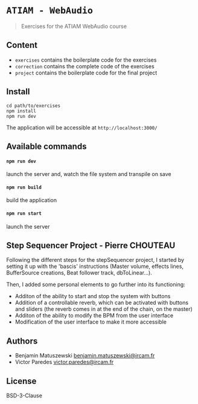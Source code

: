 # `ATIAM - WebAudio`

> Exercises for the ATIAM WebAudio course

## Content

- `exercises` contains the boilerplate code for the exercises
- `correction` contains the complete code of the exercises
- `project` contains the boilerplate code for the final project

## Install

```
cd path/to/exercises
npm install 
npm run dev
```

The application will be accessible at `http://localhost:3000/`

## Available commands

#### `npm run dev`

launch the server and, watch the file system and transpile on save

#### `npm run build`

build the application

#### `npm run start`

launch the server

## Step Sequencer Project - Pierre CHOUTEAU

Following the different steps for the stepSequencer project, I started by setting it up with the 'bascis' instructions (Master volume, effects lines, BufferSource creations, Beat follower track, dbToLinear...).  

Then, I added some personal elements to go further into its functioning: 
- Additon of the ability to start and stop the system with buttons
- Addition of a controllable reverb, which can be activated with buttons and sliders (the reverb comes in at the end of the chain, on the master)
- Additon of the ability to modify the BPM from the user interface
- Modification of the user interface to make it more accessible

## Authors

- Benjamin Matuszewski <benjamin.matuszewski@ircam.fr>
- Victor Paredes <victor.paredes@ircam.fr>

## License

BSD-3-Clause
